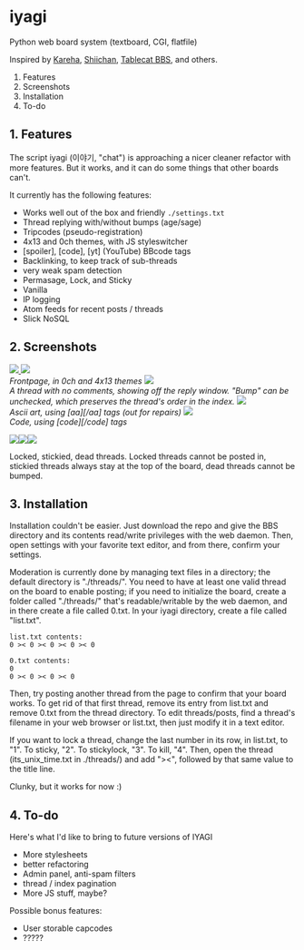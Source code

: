 # iyagi
Python web board system (textboard, CGI, flatfile)

Inspired by [Kareha](http://wakaba.c3.cx/s/web/wakaba_kareha), 
[Shiichan](https://wakaba.c3.cx/shii/shiichan),
[Tablecat BBS](http://tablecat.ipyo.heliohost.org/bbs/), 
and others. 

1. Features
2. Screenshots
3. Installation
4. To-do 

## 1. Features
The script iyagi (이야기,  "chat") is approaching a nicer cleaner
refactor with more features. But it works, and it can do some things
that other boards can't.

It currently has the following features:
- Works well out of the box and friendly `./settings.txt`
- Thread replying with/without bumps (age/sage)
- Tripcodes (pseudo-registration)
- 4x13 and 0ch themes, with JS styleswitcher
- [spoiler], [code], [yt] (YouTube) BBcode tags
- Backlinking, to keep track of sub-threads
- very weak spam detection
- Permasage, Lock, and Sticky
- Vanilla
- IP logging 
- Atom feeds for recent posts / threads
- Slick NoSQL  

## 2. Screenshots
<a href="https://i.imgur.com/yJztMga.png">
<img src="https://i.imgur.com/yJztMgab.png">
</a><a href="https://i.imgur.com/OTvViMn.png">
<img src="https://i.imgur.com/OTvViMnb.png"></a>
<br><i>Frontpage, in 0ch and 4x13 themes</i>

<a href="https://i.imgur.com/DxpsOl8.png">
<img src="https://i.imgur.com/DxpsOl8m.png"></a>
<br>
<i>A thread with no comments, showing off the reply window. "Bump" can 
be unchecked, which preserves the thread's order in the index.</i>

<a href="https://i.imgur.com/IR5zORs.png">
<img src="https://i.imgur.com/IR5zORsb.png"></a>
<br><i>Ascii art, using [aa][/aa] tags (out for repairs)</i>

<a href="https://i.imgur.com/8rDMdab.png">
<img src="https://i.imgur.com/8rDMdabm.png"></a>
<br><i>Code, using [code][/code] tags </i>

<a href="https://i.imgur.com/1yy0OCd.png"><img src="https://i.imgur.com/1yy0OCdb.png"></a><a href="https://i.imgur.com/ktSWd3u.png"><img src="https://i.imgur.com/ktSWd3ub.png"></a><a href="https://i.imgur.com/EoyS473.png"><img src="https://i.imgur.com/EoyS473m.png"></a>

Locked, stickied, dead threads. Locked threads cannot be posted in, stickied threads always stay at the top of the board, dead threads cannot be bumped.

## 3. Installation
Installation couldn't be easier. Just download the repo and give the BBS 
directory and its contents read/write privileges with the web daemon. 
Then, open settings with your favorite text editor, and from there, 
confirm your settings. 

Moderation is currently done by managing text files in a directory; 
the default directory is "./threads/". You need to have at least one 
valid thread on the board to enable posting; if you need to initialize 
the board, create a folder called "./threads/" that's readable/writable 
by the web daemon, and in there create a file called 0.txt. In your iyagi directory, create a file called "list.txt".

    list.txt contents:
    0 >< 0 >< 0 >< 0 >< 0
      
    0.txt contents:
    0
    0 >< 0 >< 0 >< 0
    
Then, try posting another thread from the page to confirm that your board 
works. To get rid of that first thread, remove its entry from list.txt and
remove 0.txt from the thread directory. To edit threads/posts, find a 
thread's filename in your web browser or list.txt, then just modify it in 
a text editor. 

If you want to lock a thread, change the last number in its row, in 
list.txt, to "1". To sticky, "2". To stickylock, "3". To kill, "4". 
Then, open the thread (its\_unix\_time.txt in ./threads/) and add "><",
followed by that same value to the title line. 

Clunky, but it works for now :) 

## 4. To-do 
Here's what I'd like to bring to future versions of IYAGI
- More stylesheets
- better refactoring 
- Admin panel, anti-spam filters
- thread / index pagination
- More JS stuff, maybe?

Possible bonus features:
- User storable capcodes
- ?????
